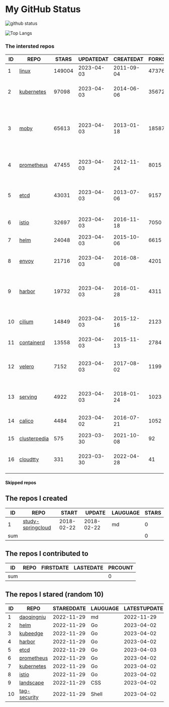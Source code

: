 # My GitHub Status

<img src="https://github-readme-stats-1.yihong0618.vercel.app/api?username=daoqingniu&show_icons=true&&&hide_title=true&count_private=true" alt="github status" />

![Top Langs](https://github-readme-stats-1.yihong0618.vercel.app/api/top-langs/?username=daoqingniu&layout=compact)

<!--START_SECTION:github_repos-->
### The intersted repos
| ID |                              REPO                               | STARS  | UPDATEDAT  | CREATEDAT  | FORKSCOUNT |                                              DESCRIPTIONS                                              |
|----|-----------------------------------------------------------------|--------|------------|------------|------------|--------------------------------------------------------------------------------------------------------|
|  1 | [linux](https://github.com/torvalds/linux)                      | 149004 | 2023-04-03 | 2011-09-04 |      47376 | Linux kernel source tree                                                                               |
|  2 | [kubernetes](https://github.com/kubernetes/kubernetes)          |  97098 | 2023-04-03 | 2014-06-06 |      35672 | Production-Grade Container Scheduling and Management                                                   |
|  3 | [moby](https://github.com/moby/moby)                            |  65613 | 2023-04-03 | 2013-01-18 |      18587 | Moby Project - a collaborative project for the container ecosystem to assemble container-based systems |
|  4 | [prometheus](https://github.com/prometheus/prometheus)          |  47455 | 2023-04-03 | 2012-11-24 |       8015 | The Prometheus monitoring system and time series database.                                             |
|  5 | [etcd](https://github.com/etcd-io/etcd)                         |  43031 | 2023-04-03 | 2013-07-06 |       9157 | Distributed reliable key-value store for the most critical data of a distributed system                |
|  6 | [istio](https://github.com/istio/istio)                         |  32697 | 2023-04-03 | 2016-11-18 |       7050 | Connect, secure, control, and observe services.                                                        |
|  7 | [helm](https://github.com/helm/helm)                            |  24048 | 2023-04-03 | 2015-10-06 |       6615 | The Kubernetes Package Manager                                                                         |
|  8 | [envoy](https://github.com/envoyproxy/envoy)                    |  21716 | 2023-04-03 | 2016-08-08 |       4201 | Cloud-native high-performance edge/middle/service proxy                                                |
|  9 | [harbor](https://github.com/goharbor/harbor)                    |  19732 | 2023-04-03 | 2016-01-28 |       4311 | An open source trusted cloud native registry project that stores, signs, and scans content.            |
| 10 | [cilium](https://github.com/cilium/cilium)                      |  14849 | 2023-04-03 | 2015-12-16 |       2123 | eBPF-based Networking, Security, and Observability                                                     |
| 11 | [containerd](https://github.com/containerd/containerd)          |  13558 | 2023-04-03 | 2015-11-13 |       2784 | An open and reliable container runtime                                                                 |
| 12 | [velero](https://github.com/vmware-tanzu/velero)                |   7152 | 2023-04-03 | 2017-08-02 |       1199 | Backup and migrate Kubernetes applications and their persistent volumes                                |
| 13 | [serving](https://github.com/knative/serving)                   |   4922 | 2023-04-03 | 2018-01-24 |       1023 | Kubernetes-based, scale-to-zero, request-driven compute                                                |
| 14 | [calico](https://github.com/projectcalico/calico)               |   4484 | 2023-04-02 | 2016-07-21 |       1052 | Cloud native networking and network security                                                           |
| 15 | [clusterpedia](https://github.com/clusterpedia-io/clusterpedia) |    575 | 2023-03-30 | 2021-10-08 |         92 | The Encyclopedia of Kubernetes clusters                                                                |
| 16 | [cloudtty](https://github.com/cloudtty/cloudtty)                |    331 | 2023-03-30 | 2022-04-28 |         41 | A Friendly Kubernetes CloudShell (Web Terminal) !                                                      |



#### Skipped repos
<!--END_SECTION:github_repos-->

<!--START_SECTION:my_github-->
## The repos I created
| ID  |                                 REPO                                 |   START    |   UPDATE   | LAUGUAGE | STARS |
|-----|----------------------------------------------------------------------|------------|------------|----------|-------|
|   1 | [study-springcloud](https://github.com/daoqingniu/study-springcloud) | 2018-02-22 | 2018-02-22 | md       |     0 |
| sum |                                                                      |            |            |          |     0 |

## The repos I contributed to
| ID  | REPO | FIRSTDATE | LASTEDATE | PRCOUNT |
|-----|------|-----------|-----------|---------|
| sum |      |           |           |       0 |

## The repos I stared (random 10)
| ID |                          REPO                          | STAREDDATE | LAUGUAGE | LATESTUPDATE |
|----|--------------------------------------------------------|------------|----------|--------------|
|  1 | [daoqingniu](https://github.com/daoqingniu/daoqingniu) | 2022-11-29 | md       | 2022-11-29   |
|  2 | [helm](https://github.com/helm/helm)                   | 2022-11-29 | Go       | 2023-04-02   |
|  3 | [kubeedge](https://github.com/kubeedge/kubeedge)       | 2022-11-29 | Go       | 2023-04-02   |
|  4 | [harbor](https://github.com/goharbor/harbor)           | 2022-11-29 | Go       | 2023-04-02   |
|  5 | [etcd](https://github.com/etcd-io/etcd)                | 2022-11-29 | Go       | 2023-04-03   |
|  6 | [prometheus](https://github.com/prometheus/prometheus) | 2022-11-29 | Go       | 2023-04-02   |
|  7 | [kubernetes](https://github.com/kubernetes/kubernetes) | 2022-11-29 | Go       | 2023-04-02   |
|  8 | [istio](https://github.com/istio/istio)                | 2022-11-29 | Go       | 2023-04-02   |
|  9 | [landscape](https://github.com/cncf/landscape)         | 2022-11-29 | CSS      | 2023-04-02   |
| 10 | [tag-security](https://github.com/cncf/tag-security)   | 2022-11-29 | Shell    | 2023-04-02   |

<!--END_SECTION:my_github-->
